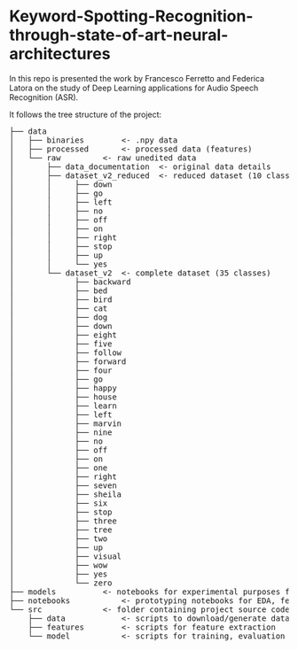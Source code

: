 # Keyword-Spotting-Recognition-through-state-of-art-neural-architectures

In this repo is presented the work by Francesco Ferretto and Federica Latora on the study of 
Deep Learning applications for Audio Speech Recognition (ASR). 

It follows the tree structure of the project: 
<pre>
├── data
│   ├── binaries		<- .npy data
│   ├── processed		<- processed data (features)
│   └── raw			<- raw unedited data
│       ├── data_documentation	<- original data details
│       ├── dataset_v2_reduced  <- reduced dataset (10 classes)
│       │     ├── down
│       │     ├── go
│       │     ├── left
│       │     ├── no
│       │     ├── off
│       │     ├── on
│       │     ├── right
│       │     ├── stop
│       │     ├── up
│       │     └── yes   
│       └── dataset_v2  <- complete dataset (35 classes)
│             ├── backward
│             ├── bed
│             ├── bird
│             ├── cat
│             ├── dog
│             ├── down
│             ├── eight
│             ├── five
│             ├── follow
│             ├── forward
│             ├── four
│             ├── go
│             ├── happy
│             ├── house
│             ├── learn
│             ├── left
│             ├── marvin
│             ├── nine
│             ├── no
│             ├── off
│             ├── on
│             ├── one
│             ├── right
│             ├── seven
│             ├── sheila
│             ├── six
│             ├── stop
│             ├── three
│             ├── tree
│             ├── two
│             ├── up
│             ├── visual
│             ├── wow
│             ├── yes
│             └── zero
├── models			<- notebooks for experimental purposes for modeling (comparison, ensemble, ...)
├── notebooks			<- prototyping notebooks for EDA, feature selection, ...
└── src				<- folder containing project source code
    ├── data			<- scripts to download/generate data
    ├── features		<- scripts for feature extraction
    └── model			<- scripts for training, evaluation and prediction
	
</pre>

